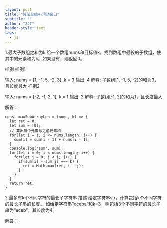 ```yaml
---
layout: post
title: "算法总结4-滑动窗口"
subtitle: ""
author: "ZJT"
header-style: text
tags:
  - js
---
```


1.最大子数组之和为k
给一个数组nums和目标值k，找到数组中最长的子数组，使其中的元素和为k。如果没有，则返回0。

样例
样例1

输入: nums = [1, -1, 5, -2, 3], k = 3
输出: 4
解释:
子数组[1, -1, 5, -2]的和为3，且长度最大
样例2

输入: nums = [-2, -1, 2, 1], k = 1
输出: 2
解释:
子数组[-1, 2]的和为1，且长度最大

解答：
```
const maxSubArrayLen = (nums, k) => {
  let ret = 0;
  let sum = [0];
  // 算出每个元素与之前元素和
  for(let i = 1; i <= nums.length; i++) {
    sum[i] = sum[i - 1] + nums[i - 1];
  }
  console.log('sum', sum);
  for(let i = 0; i < nums.length; i++) {
    for(let j = 0; j < i; j++) {
      if(sum[i] - sum[j] === k) {
        ret = Math.max(ret, i - j);
      }
    }
  }
  return ret;
}
```

2.最多有k个不同字符的最长子字符串
描述
给定字符串str，计算包括k个不同字符的最长子串的长度。
如给定字符串“eceba”和k=3，则包括3个不同字符的最长子串为“eceb”，其长度为4。

解答：
```

```



























